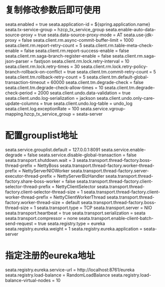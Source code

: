 # 复制修改参数后即可使用
seata.enabled = true
seata.application-id = ${spring.application.name}
seata.tx-service-group = hzcp_tx_service_group
seata.enable-auto-data-source-proxy = true
seata.data-source-proxy-mode = AT
seata.use-jdk-proxy = false
seata.client.rm.async-commit-buffer-limit = 1000
seata.client.rm.report-retry-count = 5
seata.client.rm.table-meta-check-enable = false
seata.client.rm.report-success-enable = false
seata.client.rm.saga-branch-register-enable = false
seata.client.rm.saga-json-parser = fastjson
seata.client.rm.lock.retry-interval = 10
seata.client.rm.lock.retry-times = 30
seata.client.rm.lock.retry-policy-branch-rollback-on-conflict = true
seata.client.tm.commit-retry-count = 5
seata.client.tm.rollback-retry-count = 5
seata.client.tm.default-global-transaction-timeout = 60000
seata.client.tm.degrade-check = false
seata.client.tm.degrade-check-allow-times = 10
seata.client.tm.degrade-check-period = 2000
seata.client.undo.data-validation = true
seata.client.undo.log-serialization = jackson
seata.client.undo.only-care-update-columns = true
seata.client.undo.log-table = undo_log
seata.client.log.exceptionRate = 100
seata.service.vgroup-mapping.hzcp_tx_service_group = seata-server
# 配置grouplist地址
seata.service.grouplist.default = 127.0.0.1:8091
seata.service.enable-degrade = false
seata.service.disable-global-transaction = false
seata.transport.shutdown.wait = 3
seata.transport.thread-factory.boss-thread-prefix = NettyBoss
seata.transport.thread-factory.worker-thread-prefix = NettyServerNIOWorker
seata.transport.thread-factory.server-executor-thread-prefix = NettyServerBizHandler
seata.transport.thread-factory.share-boss-worker = false
seata.transport.thread-factory.client-selector-thread-prefix = NettyClientSelector
seata.transport.thread-factory.client-selector-thread-size = 1
seata.transport.thread-factory.client-worker-thread-prefix = NettyClientWorkerThread
seata.transport.thread-factory.worker-thread-size = default
seata.transport.thread-factory.boss-thread-size = 1
seata.transport.type = TCP
seata.transport.server = NIO
seata.transport.heartbeat = true
seata.transport.serialization = seata
seata.transport.compressor = none
seata.transport.enable-client-batch-send-request = true
seata.registry.type = eureka
seata.registry.eureka.weight = 1
seata.registry.eureka.application = seata-server
# 指定注册的eureka地址
seata.registry.eureka.service-url = http://localhost:8761/eureka
seata.registry.load-balance = RandomLoadBalance
seata.registry.load-balance-virtual-nodes = 10

